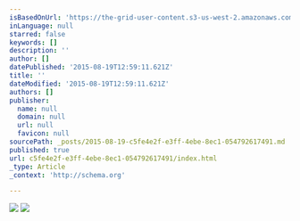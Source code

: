 ```yaml
---
isBasedOnUrl: 'https://the-grid-user-content.s3-us-west-2.amazonaws.com/83b8b464-78d4-4e45-898b-4a1a1d2cab60.jpg'
inLanguage: null
starred: false
keywords: []
description: ''
author: []
datePublished: '2015-08-19T12:59:11.621Z'
title: ''
dateModified: '2015-08-19T12:59:11.621Z'
authors: []
publisher:
  name: null
  domain: null
  url: null
  favicon: null
sourcePath: _posts/2015-08-19-c5fe4e2f-e3ff-4ebe-8ec1-054792617491.md
published: true
url: c5fe4e2f-e3ff-4ebe-8ec1-054792617491/index.html
_type: Article
_context: 'http://schema.org'

---
```

![](https://the-grid-user-content.s3-us-west-2.amazonaws.com/83b8b464-78d4-4e45-898b-4a1a1d2cab60.jpg)
![](https://the-grid-user-content.s3-us-west-2.amazonaws.com/1c16e71c-0c62-4f49-9f1a-210355f042e6.png)